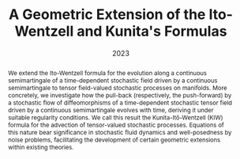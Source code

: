 ---
# Documentation: https://sourcethemes.com/academic/docs/managing-content/

title: A Geometric Extension of the Ito-Wentzell and Kunita's Formulas
subtitle:
authors:
- Aythami Bethencourt de León
- So Takao
tags: []
categories: [Kunita-Ito-Wentzell formula, Stochastic processes on manifolds]
date: '2023'
lastmod: 2023-11-08T03:35:01+01:00
featured: false
draft: false

# Featured image
# To use, add an image named `featured.jpg/png` to your page's folder.
# Focal points: Smart, Center, TopLeft, Top, TopRight, Left, Right, BottomLeft, Bottom, BottomRight.
image:
  caption: ''
  focal_point: 'Smart'
  preview_only: true

# Projects (optional).
#   Associate this post with one or more of your projects.
#   Simply enter your project's folder or file name without extension.
#   E.g. `projects = ["internal-project"]` references `content/project/deep-learning/index.md`.
#   Otherwise, set `projects = []`.
projects: []
publishDate: '2023'
publication_types:
- '2'
abstract: We extend the Ito-Wentzell formula for the evolution along a continuous semimartingale of a time-dependent stochastic field driven by a continuous semimartingale to tensor field-valued stochastic processes on manifolds. More concretely, we investigate how the pull-back (respectively, the push-forward) by a stochastic flow of diffeomorphisms of a time-dependent stochastic tensor field driven by a continuous semimartingale evolves with time, deriving it under suitable regularity conditions. We call this result the Kunita-Itô-Wentzell (KIW) formula for the advection of tensor-valued stochastic processes. Equations of this nature bear significance in stochastic fluid dynamics and well-posedness by noise problems, facilitating the development of certain geometric extensions within existing theories.
publication: 'Preprint'
url_pdf: 'https://arxiv.org/pdf/2311.04439.pdf'
---